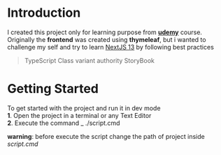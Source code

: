# Introduction

I created this project only for learning purpose from **[udemy](https://www.udemy.com/course/spring-springboot-jpa-hibernate-zero-to-master/)** course.
Originally the **frontend** was created using **thymeleaf**, but i wanted to challenge my self and try to learn [NextJS 13](https://beta.nextjs.org/docs) by following
best practices

> TypeScript
> Class variant authority
> StoryBook

# Getting Started

To get started with the project and run it in dev mode  
**1**. Open the project in a terminal or any Text Editor  
**2**. Execute the command \_ ./script.cmd

**warning**: before execute the script change the path of project inside _script.cmd_
